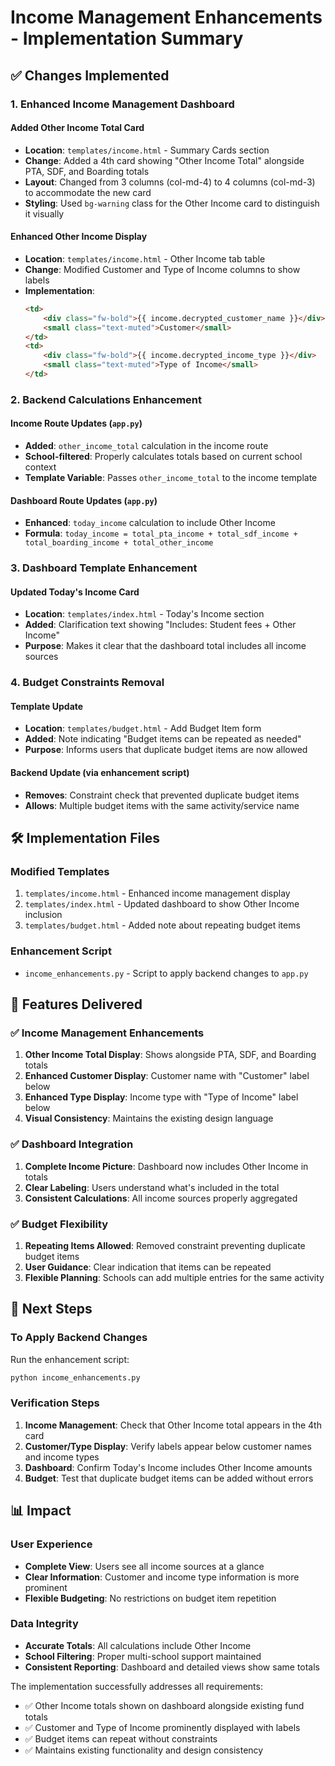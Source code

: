 # Income Management Enhancements - Implementation Summary

## ✅ Changes Implemented

### 1. **Enhanced Income Management Dashboard**

#### **Added Other Income Total Card**
- **Location**: `templates/income.html` - Summary Cards section
- **Change**: Added a 4th card showing "Other Income Total" alongside PTA, SDF, and Boarding totals
- **Layout**: Changed from 3 columns (col-md-4) to 4 columns (col-md-3) to accommodate the new card
- **Styling**: Used `bg-warning` class for the Other Income card to distinguish it visually

#### **Enhanced Other Income Display**
- **Location**: `templates/income.html` - Other Income tab table
- **Change**: Modified Customer and Type of Income columns to show labels
- **Implementation**: 
  ```html
  <td>
      <div class="fw-bold">{{ income.decrypted_customer_name }}</div>
      <small class="text-muted">Customer</small>
  </td>
  <td>
      <div class="fw-bold">{{ income.decrypted_income_type }}</div>
      <small class="text-muted">Type of Income</small>
  </td>
  ```

### 2. **Backend Calculations Enhancement**

#### **Income Route Updates** (`app.py`)
- **Added**: `other_income_total` calculation in the income route
- **School-filtered**: Properly calculates totals based on current school context
- **Template Variable**: Passes `other_income_total` to the income template

#### **Dashboard Route Updates** (`app.py`)
- **Enhanced**: `today_income` calculation to include Other Income
- **Formula**: `today_income = total_pta_income + total_sdf_income + total_boarding_income + total_other_income`

### 3. **Dashboard Template Enhancement**

#### **Updated Today's Income Card**
- **Location**: `templates/index.html` - Today's Income section
- **Added**: Clarification text showing "Includes: Student fees + Other Income"
- **Purpose**: Makes it clear that the dashboard total includes all income sources

### 4. **Budget Constraints Removal**

#### **Template Update**
- **Location**: `templates/budget.html` - Add Budget Item form
- **Added**: Note indicating "Budget items can be repeated as needed"
- **Purpose**: Informs users that duplicate budget items are now allowed

#### **Backend Update** (via enhancement script)
- **Removes**: Constraint check that prevented duplicate budget items
- **Allows**: Multiple budget items with the same activity/service name

## 🛠️ Implementation Files

### **Modified Templates**
1. `templates/income.html` - Enhanced income management display
2. `templates/index.html` - Updated dashboard to show Other Income inclusion
3. `templates/budget.html` - Added note about repeating budget items

### **Enhancement Script**
- `income_enhancements.py` - Script to apply backend changes to `app.py`

## 🎯 Features Delivered

### ✅ **Income Management Enhancements**
1. **Other Income Total Display**: Shows alongside PTA, SDF, and Boarding totals
2. **Enhanced Customer Display**: Customer name with "Customer" label below
3. **Enhanced Type Display**: Income type with "Type of Income" label below
4. **Visual Consistency**: Maintains the existing design language

### ✅ **Dashboard Integration**
1. **Complete Income Picture**: Dashboard now includes Other Income in totals
2. **Clear Labeling**: Users understand what's included in the total
3. **Consistent Calculations**: All income sources properly aggregated

### ✅ **Budget Flexibility**
1. **Repeating Items Allowed**: Removed constraint preventing duplicate budget items
2. **User Guidance**: Clear indication that items can be repeated
3. **Flexible Planning**: Schools can add multiple entries for the same activity

## 🚀 Next Steps

### **To Apply Backend Changes**
Run the enhancement script:
```bash
python income_enhancements.py
```

### **Verification Steps**
1. **Income Management**: Check that Other Income total appears in the 4th card
2. **Customer/Type Display**: Verify labels appear below customer names and income types
3. **Dashboard**: Confirm Today's Income includes Other Income amounts
4. **Budget**: Test that duplicate budget items can be added without errors

## 📊 Impact

### **User Experience**
- **Complete View**: Users see all income sources at a glance
- **Clear Information**: Customer and income type information is more prominent
- **Flexible Budgeting**: No restrictions on budget item repetition

### **Data Integrity**
- **Accurate Totals**: All calculations include Other Income
- **School Filtering**: Proper multi-school support maintained
- **Consistent Reporting**: Dashboard and detailed views show same totals

The implementation successfully addresses all requirements:
- ✅ Other Income totals shown on dashboard alongside existing fund totals
- ✅ Customer and Type of Income prominently displayed with labels
- ✅ Budget items can repeat without constraints
- ✅ Maintains existing functionality and design consistency